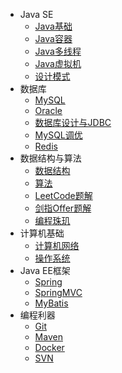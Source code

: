 - Java SE
  - [Java基础](docs/00-Java基础.md)
  - [Java容器](docs/00-Java容器.md)
  - [Java多线程](docs/00-Java多线程.md)
  - [Java虚拟机](docs/00-Java虚拟机.md)
  - [设计模式](docs/00-设计模式.md)
- 数据库
  - [MySQL](docs/01-MySQL.md)
  - [Oracle](docs/01-Oracle.md)
  - [数据库设计与JDBC](docs/01-数据库设计与JDBC.md)
  - [MySQL调优](docs/01-MySQL调优.md)
  - [Redis](docs/01-Redis.md)
- 数据结构与算法
  - [数据结构](docs/02-数据结构.md)
  - [算法](docs/02-算法.md)
  - [LeetCode题解](docs/02-LeetCode题解.md)
  - [剑指Offer题解](docs/02-剑指Offer题解.md)
  - [编程珠玑](docs/02-编程珠玑.md)
- 计算机基础
  - [计算机网络](docs/03-计算机网络.md)
  - [操作系统](docs/03-操作系统.md)
- Java EE框架
  - [Spring](docs/04-Spring.md)
  - [SpringMVC](docs/04-SpringMVC.md)
  - [MyBatis](docs/04-MyBatis.md)
- 编程利器
  - [Git](docs/05-Git.md)
  - [Maven](docs/05-Maven.md)
  - [Docker](docs/05-Docker.md)
  - [SVN](docs/05-SVN.md)